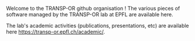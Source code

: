 Welcome to the TRANSP-OR github organisation ! The various pieces of software managed by the TRANSP-OR lab at EPFL are available here.

The lab's academic activities (publications, presentations, etc) are available here https://transp-or.epfl.ch/academic/.
